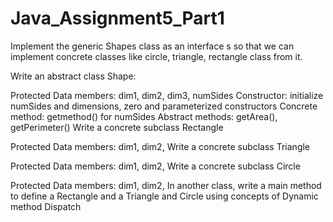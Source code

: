 # Java_Assignment5_Part1

Implement the generic Shapes class as an interface s so that we can implement concrete classes like circle, triangle, rectangle class from it.

Write an abstract class Shape:

Protected Data members: dim1, dim2, dim3, numSides
Constructor: initialize numSides and dimensions, zero and parameterized constructors
Concrete method: getmethod() for numSides
Abstract methods: getArea(), getPerimeter()
Write a concrete subclass Rectangle

Protected Data members: dim1, dim2,
Write a concrete subclass Triangle

Protected Data members: dim1, dim2,
Write a concrete subclass Circle

Protected Data members: dim1, dim2,
In another class, write a main method to define a Rectangle and a Triangle and Circle using concepts of Dynamic method Dispatch
